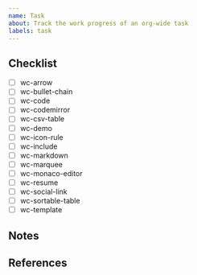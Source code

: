 ```yaml
---
name: Task
about: Track the work progress of an org-wide task
labels: task
---
```

<!-- briefly describe the task -->

## Checklist

- [ ] wc-arrow
- [ ] wc-bullet-chain
- [ ] wc-code
- [ ] wc-codemirror
- [ ] wc-csv-table
- [ ] wc-demo
- [ ] wc-icon-rule
- [ ] wc-include
- [ ] wc-markdown
- [ ] wc-marquee
- [ ] wc-monaco-editor
- [ ] wc-resume
- [ ] wc-social-link
- [ ] wc-sortable-table
- [ ] wc-template

## Notes <!--(optional)-->

<!-- compile useful notes, code samples, ideas from the comments here -->

## References <!--(optional)-->

<!--
- [link-name](linkurl) - link description
-->
